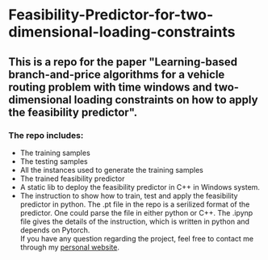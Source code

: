 # Feasibility-Predictor-for-two-dimensional-loading-constraints
## This is a repo for the paper "Learning-based branch-and-price algorithms for a vehicle routing problem with time windows and two-dimensional loading constraints on how to apply the feasibility predictor".
### The repo includes:
* The training samples
* The testing samples
* All the instances used to generate the training samples
* The trained feasibility predictor
* A static lib to deploy the feasibility predictor in C++ in Windows system.
* The instruction to show how to train, test and apply the feasibility predictor in python. 
The .pt file in the repo is a serilized format of the predictor. One could parse the file in either python or C++. The .ipynp file gives the details of the instruction, which is written in python and depends on Pytorch. <br>
If you have any question regarding the project, feel free to contact me through my [personal website](https://arccos0.github.io/).

